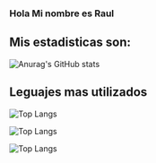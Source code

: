 ### Hola Mi nombre es Raul

## Mis estadisticas son:
![Anurag's GitHub stats](https://github-readme-stats.vercel.app/api?username=diorel&show_icons=true&theme=radical)


## Leguajes mas utilizados 

![Top Langs](https://github-readme-stats.vercel.app/api/top-langs/?username=diorel&size_weight=0.5&count_weight=0.5)

![Top Langs](https://github-readme-stats.vercel.app/api/top-langs/?username=anuraghazra&langs_count=8)

![Top Langs](https://github-readme-stats.vercel.app/api/top-langs/?username=diorel&langs_count=8&show_icons=true&theme=radical)
